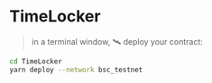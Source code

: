 # TimeLocker

> in a terminal window, 🛰 deploy your contract:

```bash
cd TimeLocker
yarn deploy --network bsc_testnet
```
